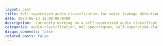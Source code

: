```yaml
---
layout: post
title: Self-supervised audio classification for water leakage detection.
date: 2023-06-13 12:00:00-0400
description:  Currently working on a self-supervised audio classification model using Transformers. The model trains on acoustic sensor data collected for over 2 years and can automatically detect and classify water leakage in the water distributions systems in Singapore. 
categories: audio-classification, mel-spectrogram, self-supervised-classification, signal-processing, transformer, deep-learning
disqus_comments: false
related_posts: false
---
```

